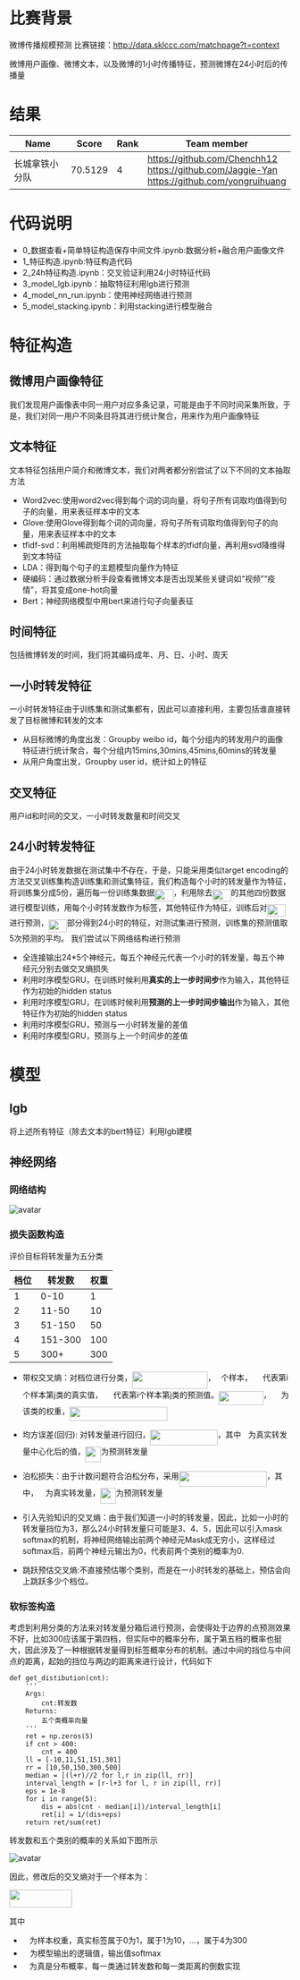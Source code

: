 # 比赛背景

微博传播规模预测
比赛链接：http://data.sklccc.com/matchpage?t=context

微博用户画像、微博文本，以及微博的1小时传播特征，预测微博在24小时后的传播量


# 结果
|  Name   | Score  | Rank  | Team member  |
|  ----  | ----  |  ----  |  ----  |
| 长城拿铁小分队  | 70.5129 | 4 |https://github.com/Chenchh12<br>https://github.com/Jaggie-Yan<br>https://github.com/yongruihuang |

# 代码说明

- 0_数据查看+简单特征构造保存中间文件.ipynb:数据分析+融合用户画像文件
- 1_特征构造.ipynb:特征构造代码
- 2_24h特征构造.ipynb：交叉验证利用24小时特征代码
- 3_model_lgb.ipynb：抽取特征利用lgb进行预测
- 4_model_nn_run.ipynb：使用神经网络进行预测
- 5_model_stacking.ipynb：利用stacking进行模型融合

# 特征构造

## 微博用户画像特征

我们发现用户画像表中同一用户对应多条记录，可能是由于不同时间采集所致，于是，我们对同一用户不同条目将其进行统计聚合，用来作为用户画像特征

## 文本特征
文本特征包括用户简介和微博文本，我们对两者都分别尝试了以下不同的文本抽取方法
- Word2vec:使用word2vec得到每个词的词向量，将句子所有词取均值得到句子的向量，用来表征样本中的文本
- Glove:使用Glove得到每个词的词向量，将句子所有词取均值得到句子的向量，用来表征样本中的文本
- tfidf-svd：利用稀疏矩阵的方法抽取每个样本的tfidf向量，再利用svd降维得到文本特征
- LDA：得到每个句子的主题模型向量作为特征
- 硬编码：通过数据分析手段查看微博文本是否出现某些关键词如“视频”“疫情”，将其变成one-hot向量
- Bert：神经网络模型中用bert来进行句子向量表征

## 时间特征
包括微博转发的时间，我们将其编码成年、月、日、小时、周天

## 一小时转发特征
一小时转发特征由于训练集和测试集都有，因此可以直接利用，主要包括谁直接转发了目标微博和转发的文本
- 从目标微博的角度出发：Groupby weibo id，每个分组内的转发用户的画像特征进行统计聚合，每个分组内15mins,30mins,45mins,60mins的转发量
- 从用户角度出发，Groupby user id，统计如上的特征

## 交叉特征
用户id和时间的交叉，一小时转发数量和时间交叉


## 24小时转发特征
由于24小时转发数据在测试集中不存在，于是，只能采用类似target encoding的方法交叉训练集构造训练集和测试集特征，我们构造每个小时的转发量作为特征，将训练集分成5份，遍历每一份训练集数据<img src="svgs/1a3452293037722957e353d66493e294.svg?invert_in_darkmode" align=middle width=33.36695504999999pt height=22.465723500000017pt/>，利用除去<img src="svgs/1a3452293037722957e353d66493e294.svg?invert_in_darkmode" align=middle width=33.36695504999999pt height=22.465723500000017pt/>的其他四份数据进行模型训练，用每个小时转发数作为标签，其他特征作为特征，训练后对<img src="svgs/1a3452293037722957e353d66493e294.svg?invert_in_darkmode" align=middle width=33.36695504999999pt height=22.465723500000017pt/>进行预测，<img src="svgs/1a3452293037722957e353d66493e294.svg?invert_in_darkmode" align=middle width=33.36695504999999pt height=22.465723500000017pt/>部分得到24小时的特征，对测试集进行预测，训练集的预测值取5次预测的平均。
我们尝试以下网络结构进行预测
- 全连接输出24\*5个神经元，每五个神经元代表一个小时的转发量，每五个神经元分别去做交叉熵损失
- 利用时序模型GRU，在训练时候利用**真实的上一步时间步**作为输入，其他特征作为初始的hidden status
- 利用时序模型GRU，在训练时候利用**预测的上一步时间步输出**作为输入，其他特征作为初始的hidden status
- 利用时序模型GRU，预测与一小时转发量的差值
- 利用时序模型GRU，预测与上一个时间步的差值


# 模型

## lgb

将上述所有特征（除去文本的bert特征）利用lgb建模


## 神经网络

### 网络结构

![avatar](images/神经网络结构.png)

### 损失函数构造

评价目标将转发量为五分类

|档位	|转发数|权重|
|  ----  | ----  |  ----  |
|1|	0-10|	1|
|2|	11-50|	10|
|3|	51-150|	50|
|4|	151-300|	100|
|5|	300+|	300|

- 带权交叉熵：对档位进行分类，<img src="svgs/82f9185dc9755b126480df473ed521ef.svg?invert_in_darkmode" align=middle width=135.48937214999998pt height=31.36100879999999pt/>，<img src="svgs/55a049b8f161ae7cfeb0197d75aff967.svg?invert_in_darkmode" align=middle width=9.86687624999999pt height=14.15524440000002pt/>个样本，<img src="svgs/0dc78fafcf888221e7b04b797ecf1a81.svg?invert_in_darkmode" align=middle width=18.81483944999999pt height=14.15524440000002pt/>代表第i个样本第j类的真实值，<img src="svgs/200cdf959030dfee4638a263f63db3ae.svg?invert_in_darkmode" align=middle width=19.025975099999986pt height=14.15524440000002pt/>代表第i个样本第j类的预测值。<img src="svgs/9bb9bef4064b1dd3da0feacbbbcddc96.svg?invert_in_darkmode" align=middle width=79.91057249999999pt height=24.65753399999998pt/>，<img src="svgs/40cca55dbe7b8452cf1ede03d21fe3ed.svg?invert_in_darkmode" align=middle width=17.87301779999999pt height=14.15524440000002pt/>为该类的权重，<img src="svgs/fe54c91f95be39b9b62cae7ee59857d2.svg?invert_in_darkmode" align=middle width=174.85930439999998pt height=24.65753399999998pt/>

- 均方误差(回归): 对转发量进行回归，<img src="svgs/34eb1d9a0bb904c5215114214f703118.svg?invert_in_darkmode" align=middle width=121.36256055pt height=27.91243950000002pt/>，其中<img src="svgs/2b442e3e088d1b744730822d18e7aa21.svg?invert_in_darkmode" align=middle width=12.710331149999991pt height=14.15524440000002pt/>为真实转发量中心化后的值，<img src="svgs/5eabf65c96fa582c9314fc597a0d957b.svg?invert_in_darkmode" align=middle width=28.44140804999999pt height=27.91243950000002pt/>为预测转发量

- 泊松损失：由于计数问题符合泊松分布，采用<img src="svgs/440375cbb193942b6a1d70cd2d55fc80.svg?invert_in_darkmode" align=middle width=157.51908974999998pt height=27.91243950000002pt/>，其中，<img src="svgs/2b442e3e088d1b744730822d18e7aa21.svg?invert_in_darkmode" align=middle width=12.710331149999991pt height=14.15524440000002pt/>为真实转发量，<img src="svgs/5eabf65c96fa582c9314fc597a0d957b.svg?invert_in_darkmode" align=middle width=28.44140804999999pt height=27.91243950000002pt/>为预测转发量

- 引入先验知识的交叉熵：由于我们知道一小时的转发量，因此，比如一小时的转发量挡位为3，那么24小时转发量只可能是3、4、5，因此可以引入mask softmax的机制，将神经网络输出前两个神经元Mask成无穷小，这样经过softmax后，前两个神经元输出为0，代表前两个类别的概率为0.

- 跳跃预估交叉熵:不直接预估哪个类别，而是在一小时转发的基础上，预估会向上跳跃多少个档位。

### 软标签构造

考虑到利用分类的方法来对转发量分箱后进行预测，会使得处于边界的点预测效果不好，比如300应该属于第四档，但实际中的概率分布，属于第五档的概率也挺大，因此涉及了一种根据转发量得到标签概率分布的机制。通过中间的挡位与中间点的距离，起始的挡位与两边的距离来进行设计，代码如下


```
def get_distibution(cnt):
    '''
    Args:
        cnt:转发数
    Returns:
        五个类概率向量
    '''
    ret = np.zeros(5)
    if cnt > 400:
        cnt = 400
    ll = [-10,11,51,151,301]
    rr = [10,50,150,300,500]
    median = [(l+r)//2 for l,r in zip(ll, rr)]
    interval_length = [r-l+3 for l, r in zip(ll, rr)]
    eps = 1e-8
    for i in range(5):
        dis = abs(cnt - median[i])/interval_length[i]
        ret[i] = 1/(dis+eps)
    return ret/sum(ret)
```

转发数和五个类别的概率的关系如下图所示

![avatar](images/软标签性质.png)


因此，修改后的交叉熵对于一个样本为：

<img src="svgs/ea1ae3fa74957f26e7c6cbc5f9cd926e.svg?invert_in_darkmode" align=middle width=111.51310664999998pt height=32.256008400000006pt/>

其中
- <img src="svgs/31fae8b8b78ebe01cbfbe2fe53832624.svg?invert_in_darkmode" align=middle width=12.210846449999991pt height=14.15524440000002pt/>为样本权重，真实标签属于0为1，属于1为10，...，属于4为300
- <img src="svgs/0d19b0a4827a28ecffa01dfedf5f5f2c.svg?invert_in_darkmode" align=middle width=12.92146679999999pt height=14.15524440000002pt/>为模型输出的逻辑值，输出值softmax
- <img src="svgs/9294da67e8fbc8ee3f1ac635fc79c893.svg?invert_in_darkmode" align=middle width=11.989211849999991pt height=14.15524440000002pt/>为真是分布概率，每一类通过转发数和每一类距离的倒数实现
